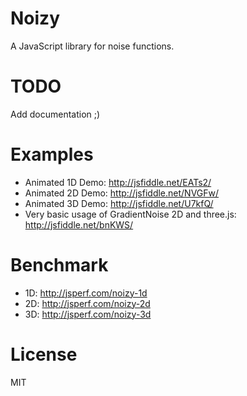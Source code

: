 Noizy
=====

A JavaScript library for noise functions.

TODO
====
Add documentation ;)

Examples
====
* Animated 1D Demo: http://jsfiddle.net/EATs2/
* Animated 2D Demo: http://jsfiddle.net/NVGFw/
* Animated 3D Demo: http://jsfiddle.net/U7kfQ/
* Very basic usage of GradientNoise 2D and three.js: http://jsfiddle.net/bnKWS/

Benchmark
====
* 1D: http://jsperf.com/noizy-1d
* 2D: http://jsperf.com/noizy-2d
* 3D: http://jsperf.com/noizy-3d

License
====
MIT
